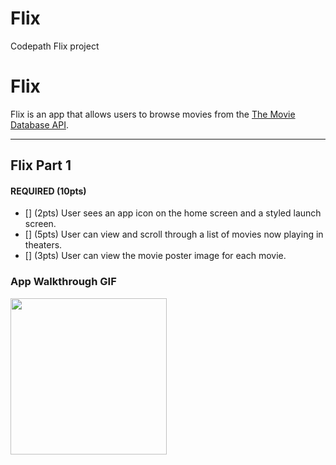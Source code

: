 # Flix
Codepath Flix project 
# Flix

Flix is an app that allows users to browse movies from the [The Movie Database API](http://docs.themoviedb.apiary.io/#).

---

## Flix Part 1

#### REQUIRED (10pts)
- [] (2pts) User sees an app icon on the home screen and a styled launch screen.
- [] (5pts) User can view and scroll through a list of movies now playing in theaters.
- [] (3pts) User can view the movie poster image for each movie.



### App Walkthrough GIF

<img src="http://g.recordit.co/oSwzKM84nS.gif" width=250><br>

